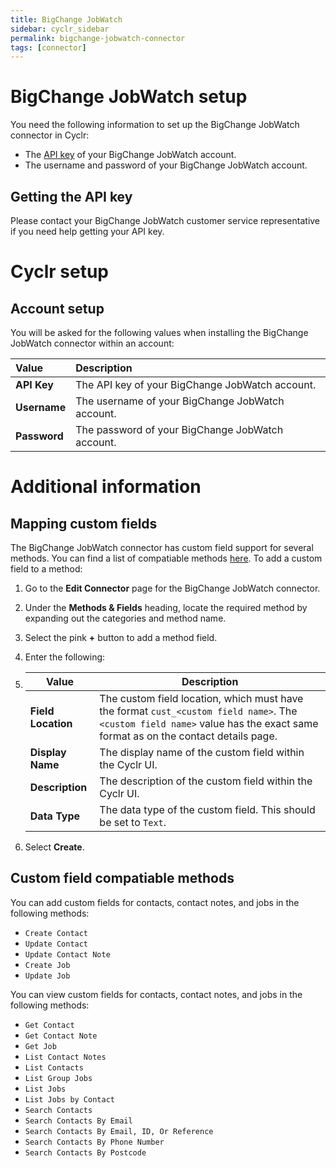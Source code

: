 ```yaml
---
title: BigChange JobWatch
sidebar: cyclr_sidebar
permalink: bigchange-jobwatch-connector
tags: [connector]
---
```


# BigChange JobWatch setup

You need the following information to set up the BigChange JobWatch connector in Cyclr:

- The [API key](#getting-the-api-key) of your BigChange JobWatch account.
- The username and password of your BigChange JobWatch account.

<a name="getting-the-api-key"></a>

## Getting the API key

Please contact your BigChange JobWatch customer service representative if you need help getting your API key.

# Cyclr setup

## Account setup

You will be asked for the following values when installing the BigChange JobWatch connector within an account:

| Value        | Description                                      |
| :----------- | :----------------------------------------------- |
| **API Key**  | The API key of your BigChange JobWatch account.  |
| **Username** | The username of your BigChange JobWatch account. |
| **Password** | The password of your BigChange JobWatch account. |

# Additional information

## Mapping custom fields

The BigChange JobWatch connector has custom field support for several methods. You can find a list of compatiable methods [here](#custom-field-compatiable-methods). To add a custom field to a method:

1. Go to the **Edit Connector** page for the BigChange JobWatch connector.
2. Under the **Methods & Fields** heading, locate the required method by expanding out the categories and method name.
3. Select the pink **+** button to add a method field.
4. Enter the following:
5. 
   | Value              | Description                                                  |
   | ------------------ | ------------------------------------------------------------ |
   | **Field Location** | The custom field location, which must have the format `cust_<custom field name>`. The `<custom field name>` value has the exact same format as on the contact details page. |
   | **Display Name**   | The display name of the custom field within the Cyclr UI.    |
   | **Description**    | The description of the custom field within the Cyclr UI.     |
   | **Data Type**      | The data type of the custom field. This should be set to `Text`. |
   
5. Select **Create**.

<a name="custom-field-compatiable-methods"></a>

## Custom field compatiable methods

You can add custom fields for contacts, contact notes, and jobs in the following methods:

-   `Create Contact`
-   `Update Contact`
-   `Update Contact Note`
-   `Create Job`
-   `Update Job`

You can view custom fields for contacts, contact notes, and jobs in the following methods:

-   `Get Contact`
-   `Get Contact Note`
-   `Get Job`
-   `List Contact Notes`
-   `List Contacts`
-   `List Group Jobs`
-   `List Jobs`
-   `List Jobs by Contact`
-   `Search Contacts`
-   `Search Contacts By Email`
-   `Search Contacts By Email, ID, Or Reference`
-   `Search Contacts By Phone Number`
-   `Search Contacts By Postcode`
